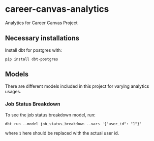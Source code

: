 # career-canvas-analytics
Analytics for Career Canvas Project

## Necessary installations

Install dbt for postgres with:

```
pip install dbt-postgres
```

## Models

There are different models included in this project for varying analytics usages.

### Job Status Breakdown

To see the job status breakdown model, run:

```
dbt run --model job_status_breakdown --vars '{"user_id": "1"}'
```

where `1` here should be replaced with the actual user id.